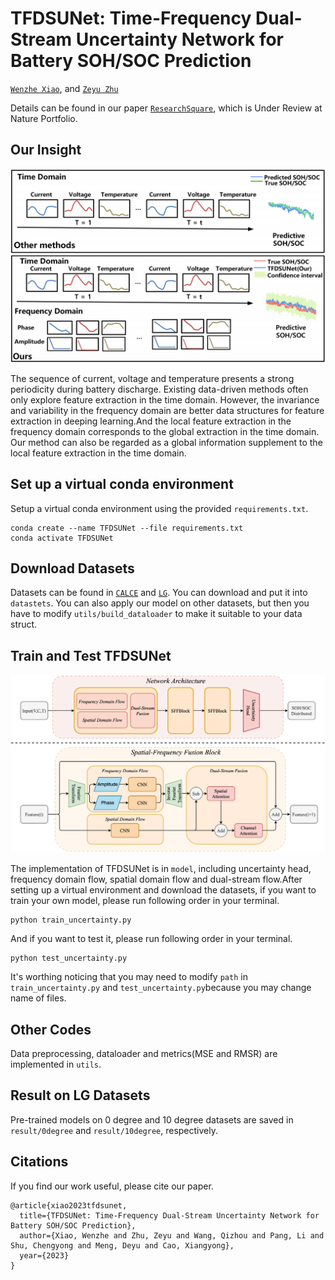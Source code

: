 # TFDSUNet: Time-Frequency Dual-Stream Uncertainty Network for Battery SOH/SOC Prediction
[`Wenzhe Xiao`](https://gr.xjtu.edu.cn/en/web/caoxiangyong/home), and [`Zeyu Zhu`](https://scholar.google.com/citations?hl=zh-CN&view_op=list_works&gmla=ABEO0Ypgw7n86h8mMjkhHVfmhMuPPgnO7C4NT-RWQ_lB1xSqtIWcyPqrPOsxI7ffxZ-amtiKK7KVFRnx_ZOPxFYH2-iKKLY&user=X3CisOwAAAAJ)

Details can be found in our paper [`ResearchSquare`](https://www.researchsquare.com/article/rs-2943579/v1), which is Under Review at Nature Portfolio.


## Our Insight
<p align="center">
  <img src="figure/insight.png" />
</p>
The sequence of current, voltage and temperature presents a strong periodicity during battery discharge. Existing data-driven methods often only explore feature extraction in the time domain. However, the invariance and variability in the frequency domain are better data structures for feature extraction in deeping learning.And the local feature extraction in the frequency domain corresponds to the global extraction in the time domain. Our method can also be regarded as a global information supplement to the local feature extraction in the time domain.


## Set up a virtual conda environment
Setup a virtual conda environment using the provided ``requirements.txt``.
```
conda create --name TFDSUNet --file requirements.txt
conda activate TFDSUNet
```

## Download Datasets 
Datasets can be found in [`CALCE`](https://calce.umd.edu/battery-data#Citations) and [`LG`](https://data.mendeley.com/datasets/cp3473x7xv/3). You can download and put it into `datastets`. You can also apply our model on other datasets, but then you have to modify `utils/build_dataloader` to make it suitable to your data struct.


## Train and Test TFDSUNet
<p align="center">
  <img src="figure/main.png" />
</p>

The implementation of TFDSUNet is in `model`, including uncertainty head, frequency domain flow, spatial domain flow and dual-stream flow.After setting up a virtual environment and download the datasets, if you want to train your own model, please run following order in your terminal.
```
python train_uncertainty.py
```
And if you want to test it, please run following order in your terminal.
```
python test_uncertainty.py
```
It's worthing noticing that you may need to modify `path` in `train_uncertainty.py` and `test_uncertainty.py`because you may change name of files.
## Other Codes
Data preprocessing, dataloader and metrics(MSE and RMSR) are implemented in `utils`.

## Result on LG Datasets
Pre-trained models on 0 degree and 10 degree datasets are saved in `result/0degree` and `result/10degree`, respectively.

## Citations
If you find our work useful, please cite our paper.
```
@article{xiao2023tfdsunet,
  title={TFDSUNet: Time-Frequency Dual-Stream Uncertainty Network for Battery SOH/SOC Prediction},
  author={Xiao, Wenzhe and Zhu, Zeyu and Wang, Qizhou and Pang, Li and Shu, Chengyong and Meng, Deyu and Cao, Xiangyong},
  year={2023}
}
```
